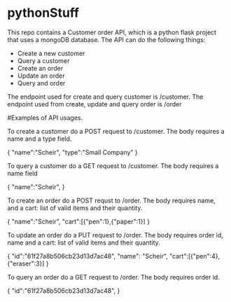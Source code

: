 # pythonStuff

This repo contains a Customer order API, which is a python flask project that uses a mongoDB database.
The API can do the following things:

* Create a new customer
* Query a customer
* Create an order
* Update an order
* Query and order

The endpoint used for create and query customer is /customer.
The endpoint used from create, update and query order is /order

#Examples of API usages.

To create a customer do a POST request to <SERVER>/customer.
The body requires a name and a type field.

{
	"name":"Scheir",
	"type":"Small Company"
}
  
To query a customer do a GET request to <SERVER>/customer.
The body requires a name field
  
{
	"name":"Scheir",
}
  
To create an order do a POST requst to <SERVER>/order.
The body requires name, and a cart: list of valid items and their quantity.
  
{
	"name":"Scheir",
	"cart":[{"pen":1},{"paper":1}]
}

To update an order do a PUT request to <SERVER>/order.
The body requires order id, name and a cart: list of valid items and their quantity.

{
	"id":"61f27a8b506cb23d13d7ac48",
	"name": "Scheir",
	"cart":[{"pen":4},{"eraser":3}]
}

To query an order do a GET request to <SERVER>/order.
The body requires order id.
  
{
	"id":"61f27a8b506cb23d13d7ac48",
}
